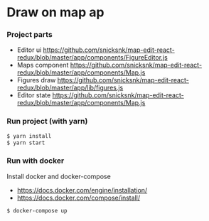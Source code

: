 # Draw on map ap

### Project parts
 - Editor ui https://github.com/snicksnk/map-edit-react-redux/blob/master/app/components/FigureEditor.js
 - Maps component https://github.com/snicksnk/map-edit-react-redux/blob/master/app/components/Map.js
 - Figures draw https://github.com/snicksnk/map-edit-react-redux/blob/master/app/lib/figures.js
 - Editor state https://github.com/snicksnk/map-edit-react-redux/blob/master/app/components/Map.js

### Run project (with yarn)

```sh
$ yarn install
$ yarn start
```

### Run with docker

Install docker and docker-compose
- https://docs.docker.com/engine/installation/
- https://docs.docker.com/compose/install/


```sh
$ docker-compose up
```
